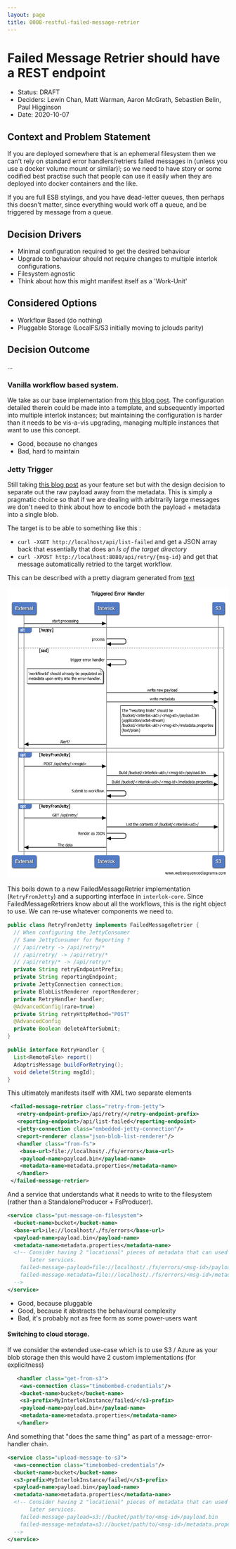 ```yaml
---
layout: page
title: 0008-restful-failed-message-retrier
---
```

# Failed Message Retrier should have a REST endpoint

* Status: DRAFT
* Deciders: Lewin Chan, Matt Warman, Aaron McGrath, Sebastien Belin, Paul Higginson
* Date: 2020-10-07

## Context and Problem Statement

If you are deployed somewhere that is an ephemeral filesystem then we can't rely on standard error handlers/retriers failed messages in  (unless you use a docker volume mount or similar)l; so we need to have story or some codified best practise such that people can use it easily when they are deployed into docker containers and the like.

If you are full ESB stylings, and you have dead-letter queues, then perhaps this doesn't matter, since everything would work off a queue, and be triggered by message from a queue.

## Decision Drivers

* Minimal configuration required to get the desired behaviour
* Upgrade to behaviour should not require changes to multiple interlok configurations.
* Filesystem agnostic
* Think about how this might manifest itself as a 'Work-Unit'

## Considered Options

* Workflow Based (do nothing)
* Pluggable Storage (LocalFS/S3 initially moving to jclouds parity)

## Decision Outcome

...

### Vanilla workflow based system.

We take as our base implementation from [this blog post](https://interlok.adaptris.net/blog/2017/10/19/interlok-s3-error-store.html). The configuration detailed therein could be made into a template, and subsequently imported into multiple interlok instances; but maintaining the configuration is harder than it needs to be vis-a-vis upgrading, managing multiple instances that want to use this concept.

- Good, because no changes
- Bad, hard to maintain

### Jetty Trigger

Still taking [this blog post](https://interlok.adaptris.net/blog/2017/10/19/interlok-s3-error-store.html) as your feature set but with the design decision to separate out the raw payload away from the metadata. This is simply a pragmatic choice so that if we are dealing with arbitrarily large messages we don't need
to think about how to encode both the payload + metadata into a single blob.

The target is to be able to something like this :
- `curl -XGET http://localhost/api/list-failed` and get a JSON array back that essentially that does an _ls of the target directory_
- `curl -XPOST http://localhost:8080/api/retry/{msg-id}` and get that message automatically retried to the target workflow.

This can be described with a pretty diagram generated from [text](./assets/0008-restful-sequence.txt)

![a sequence diagram](./assets/0008-restful-sequence.png)

This boils down to a new FailedMessageRetrier implementation (`RetryFromJetty`) and a supporting interface in `interlok-core`. Since FailedMessageRetriers know about all the workflows, this is the right object to use. We can re-use whatever components we need to.

```java
public class RetryFromJetty implements FailedMessageRetrier {
  // When configuring the JettyConsumer
  // Same JettyConsumer for Reporting ?
  // /api/retry -> /api/retry/*
  // /api/retry/ -> /api/retry/*
  // /api/retry/* -> /api/retry/*
  private String retryEndpointPrefix;
  private String reportingEndpoint;
  private JettyConnection connection;
  private BlobListRenderer reportRenderer;
  private RetryHandler handler;
  @AdvancedConfig(rare=true)
  private String retryHttpMethod="POST"
  @AdvancedConfig
  private Boolean deleteAfterSubmit;
}
```

```java
public interface RetryHandler {
  List<RemoteFile> report()
  AdaptrisMessage buildForRetrying();
  void delete(String msgId);
}
```

This ultimately manifests itself with XML two separate elements

```xml
 <failed-message-retrier class="retry-from-jetty">
   <retry-endpoint-prefix>/api/retry/</retry-endpoint-prefix>
   <reporting-endpoint>/api/list-failed</reporting-endpoint>
   <jetty-connection class="embedded-jetty-connection"/>
   <report-renderer class="json-blob-list-renderer"/>
   <handler class="from-fs">
    <base-url>file://localhost/./fs/errors</base-url>
    <payload-name>payload.bin</payload-name>
    <metadata-name>metadata.properties</metadata-name>
   </handler>
 </failed-message-retrier>
```

And a service that understands what it needs to write to the filesystem (rather than a StandaloneProducer + FsProducer).

```xml
<service class="put-message-on-filesystem">
  <bucket-name>bucket</bucket-name>
  <base-url>ile://localhost/./fs/errors</base-url>
  <payload-name>payload.bin</payload-name>
  <metadata-name>metadata.properties</metadata-name>
  <!-- Consider having 2 "locational" pieces of metadata that can used by
       later services.
    failed-message-payload=file://localhost/./fs/errors/<msg-id>/payload.bin
    failed-message-metadata=file://localhost/./fs/errors/<msg-id>/metadata.properties
  -->
</service>
```

- Good, because pluggable
- Good, because it abstracts the behavioural complexity
- Bad, it's probably not as free form as some power-users want

#### Switching to cloud storage.

If we consider the extended use-case which is to use S3 / Azure as your blob storage then this would have 2 custom implementations (for explicitness)

```xml
   <handler class="get-from-s3">
    <aws-connection class="timebombed-credentials"/>
    <bucket-name>bucket</bucket-name>
    <s3-prefix>MyInterlokInstance/failed/</s3-prefix>
    <payload-name>payload.bin</payload-name>
    <metadata-name>metadata.properties</metadata-name>
   </handler>
```

And something that "does the same thing" as part of a message-error-handler chain.

```xml
<service class="upload-message-to-s3">
  <aws-connection class="timebombed-credentials"/>
  <bucket-name>bucket</bucket-name>
  <s3-prefix>MyInterlokInstance/failed/</s3-prefix>
  <payload-name>payload.bin</payload-name>
  <metadata-name>metadata.properties</metadata-name>
  <!-- Consider having 2 "locational" pieces of metadata that can used by
       later services.
    failed-message-payload=s3://bucket/path/to/<msg-id>/payload.bin
    failed-message-metadata=s3://bucket/path/to/<msg-id>/metadata.properties
  -->
</service>
```

